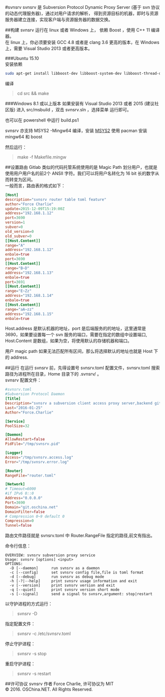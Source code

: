 #svnsrv
svnsrv 是 Subversion Protocol Dynamic Proxy Server (基于 svn 协议的动态代理服务器)，通过对用户请求的解析，
得到资源目标的机器，即时与资源服务器建立连接，实现客户端与资源服务器的数据交换。

##构建
svnsrv 运行在 linux 或者 Windows 上， 依赖 Boost ，使用 C++ 11 编译器。  
在 linux 上，你必须要安装 GCC 4.8 或者是 clang 3.6 更高的版本，在 Windows 上，需要 Visual Studio 2013 或者更高版本。   

###Ubuntu 15.10     
安装依赖      
```sh
sudo apt-get install libboost-dev libboost-system-dev libboost-thread-dev
```
编译    
>cd src && make

###Windows 8.1 或以上版本
如果安装有 Visual Studio 2013 或者 2015 (建议社区版) 进入 src/msbuild ，双击 svnsrv.sln ，选择菜单 运行即可。

也可以在 powershell 中运行 build.ps1

svnsrv 亦支持 MSYS2 -Mingw64 编译，安装 [MSYS2](https://sourceforge.net/projects/msys2)   使用 pacman 安装 mingw64 和 boost   

然后运行：   
>make -f Makefile.mingw


##设置路由
Gitlab 类似的代码托管系统使用的是 Magic Path 划分用户，也就是使用用户用户名的前2个 ANSII 字符。我们可以将用户名转化为 16 bit 长的数字从而转变为区间。           
一般而言，路由表的格式如下：          
```toml
[Host]
description="svnsrv router table toml feature"
author="Force Charlie"
update=2015-12-09T15:19:00Z
address="192.168.1.12"
port=3690
version=1
subver=0
old_version=0
old_subver=0
[[Host.Content]]
range="A"
address="192.168.1.12"
enbale=true
port=3690
[[Host.Content]]
range="B~D"
address="192.168.1.13"
enbale=true
port=3691
[[Host.Content]]
range="E~Zz"
address="192.168.1.14"
enbale=true
[[Host.Content]]
range="aA~zz"
address="192.168.1.15"
enbale=true
```

Host.address 是默认机器的地址，port 是后端服务的的地址，这里通常是3690，如果要设置每一个 svn 服务的端口，需要在指定的数组中设置端口,
Host.Content 是数组，如果为空，将使用默认的存储机器和端口。

用户 magic path 如果无法匹配所有区间，那么将选择默认的地址也就是 Host 下的 address.         

##运行
在运行 svnsrv 前，先得设置号 svnsrv.toml 配置文件，svnsrv.toml 搜索路径为进程所在目录，Home 目录下的 .svnsrv/ 。    
svnsrv 配置文件：   
```toml
#svnsrv.toml
#Subversion Protocol Daemon
[Title]
Description="svnsrv a subversion client access proxy server,backend git repository"
Last="2016-01-25"
Author="Force.Charlie"

[Service]
PoolSize=32

[Daemon]
AllowRestart=false
PidFile="/tmp/svnsrv.pid"

[Logger]
Access="/tmp/svnsrv.access.log"
Error="/tmp/svnsrv.error.log"

[Router]
RangeFile="router.toml"

[Network]
# Timeout=6000
#if IPv6 0::0
Address="0.0.0.0"
Port=3690
Domain="git.oschina.net"
DomainFilter=false
# Compression 0~9 default 0
Compression=0
Tunnel=false

```
路由文件路径就是 svnsrv.toml 中 Router.RangeFile 指定的路径,前文有指出。

命令行信息：    
```
OVERVIEW: svnsrv subversion proxy service
Usage: svnsrv [options] <input>
OPTIONS:
  -D [--daemon]      run svnsrv as a daemon
  -c [--config]      set svnsrv config file,file is toml format
  -d [--debug]       run svnsrv as debug mode
  -h [-?|--help]     print svnsrv usage information and exit
  -v [--version]     print svnsrv version and exit
  -q [--quiet]       print svnsrv version short mode
  -s [--signal]      send a signal to svnsrv,argument: stop|restart
```

以守护进程的方式运行：      
>svnsrv -D

指定配置文件：    
>svnsrv -c /etc/svnsrv.toml

停止守护进程：
>svnsrv -s stop

重启守护进程：   
>svnsrv -s restart

##许可协议
svnsrv 作者 Force Charlie, 许可协议为 MIT       
© 2016. OSChina.NET. All Rights Reserved.    
